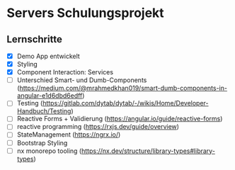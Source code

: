 # Servers Schulungsprojekt

## Lernschritte

- [x] Demo App entwickelt
- [x] Styling
- [x] Component Interaction: Services
- [ ] Unterschied Smart- und Dumb-Components (https://medium.com/@mrahmedkhan019/smart-dumb-components-in-angular-e1d6dbd6edff)
- [ ] Testing (https://gitlab.com/dytab/dytab/-/wikis/Home/Developer-Handbuch/Testing)
- [ ] Reactive Forms + Validierung (https://angular.io/guide/reactive-forms)
- [ ] reactive programming (https://rxjs.dev/guide/overview)
- [ ] StateManagement (https://ngrx.io/)
- [ ] Bootstrap Styling
- [ ] nx monorepo tooling (https://nx.dev/structure/library-types#library-types)
